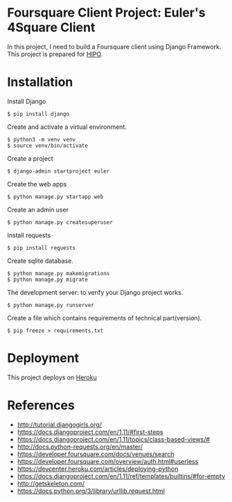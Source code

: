 # Foursquare Client Project: Euler's 4Square Client
In this project, I need to build a Foursquare client using Django Framework.<br>
This project is prepared for [HIPO](https://hipolabs.com/).

# Installation

Install Django 
```shell
$ pip install django
```

Create and activate a virtual environment.
```shell
$ python3 -m venv venv
$ source venv/bin/activate
```

Create a project
```shell
$ django-admin startproject euler
```

Create the web apps
```shell
$ python manage.py startapp web
```

Create an admin user
```shell
$ python manage.py createsuperuser
```

Install requests
```shell
$ pip install requests
```

Create sqlite database.
```shell
$ python manage.py makemigrations
$ python manage.py migrate

```

The development server: to verify your Django project works.
```shell
$ python manage.py runserver

```

Create a file which contains requirements of technical part(version).
```shell
$ pip freeze > requirements.txt
```

# Deployment
This project deploys on [Heroku](https://hipoproject.herokuapp.com/)

# References
* http://tutorial.djangogirls.org/
* https://docs.djangoproject.com/en/1.11/#first-steps
* https://docs.djangoproject.com/en/1.11/topics/class-based-views/#
* http://docs.python-requests.org/en/master/
* https://developer.foursquare.com/docs/venues/search
* https://developer.foursquare.com/overview/auth.html#userless
* https://devcenter.heroku.com/articles/deploying-python
* https://docs.djangoproject.com/en/1.11/ref/templates/builtins/#for-empty
* http://getskeleton.com/
* https://docs.python.org/3/library/urllib.request.html
